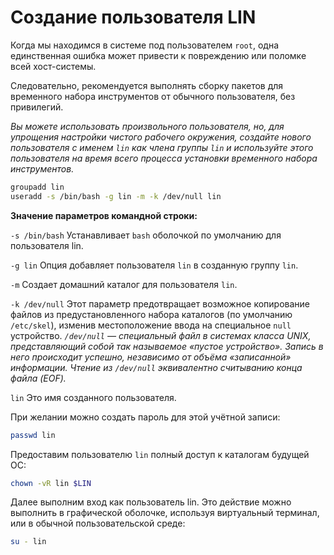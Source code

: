 # Создание пользователя LIN

Когда мы находимся в системе под пользователем `root`, одна единственная ошибка может привести к повреждению или поломке всей хост-системы.

Следовательно, рекомендуется выполнять сборку пакетов для временного набора инструментов от обычного пользователя, без привилегий.

_Вы можете использовать произвольного пользователя, но, для упрощения настройки чистого рабочего окружения, создайте нового пользователя с именем `lin` как члена группы `lin` и используйте этого пользователя на время всего процесса установки временного набора инструментов._

```bash
groupadd lin
useradd -s /bin/bash -g lin -m -k /dev/null lin
```

**Значение параметров командной строки:**

`-s /bin/bash`
Устанавливает `bash` оболочкой по умолчанию для пользователя lin.

`-g lin`
Опция добавляет пользователя `lin` в созданную группу `lin`.

`-m`
Создает домашний каталог для пользователя `lin`.

`-k /dev/null`
Этот параметр предотвращает возможное копирование файлов из предустановленного набора каталогов (по умолчанию `/etc/skel`), изменив местоположение ввода на специальное `null` устройство.
_`/dev/null` — специальный файл в системах класса UNIX, представляющий собой так называемое «пустое устройство». Запись в него происходит успешно, независимо от объёма «записанной» информации. Чтение из `/dev/null` эквивалентно считыванию конца файла (EOF)._

`lin`
Это имя созданного пользователя.

При желании можно создать пароль для этой учётной записи:

```bash
passwd lin
```

Предоставим пользователю `lin` полный доступ к каталогам будущей ОС:

```bash
chown -vR lin $LIN
```

Далее выполним вход как пользователь lin. Это действие можно выполнить в графической оболочке, используя виртуальный терминал, или в обычной пользовательской среде:

```bash
su - lin
```
